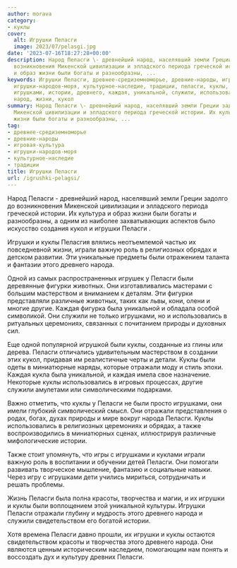```yaml
---
author: morava
category:
- куклы
cover:
  alt: Игрушки Пеласги
  image: 2023/07/pelasgi.jpg
date: '2023-07-16T18:27:28+00:00'
description: Народ Пеласги \- древнейший народ, населявший земли Греции задолго до
  возникновения Микенской цивилизации и элладского периода греческой истории. Их культура
  и образ жизни были богаты и разнообразны, ...
keywords: Игрушки Пеласги, древнее-средиземноморье, древние-народы, игровая-культура,
  игрушки-народов-моря, культурное-наследие, традиции, пеласги, куклы, игрушки, народа,
  игрушками, истории, древнего, каждая, уникальной, служили, использовались, отражали,
  народ, жизни, кукол
summary: Народ Пеласги \- древнейший народ, населявший земли Греции задолго до возникновения
  Микенской цивилизации и элладского периода греческой истории. Их культура и образ
  жизни были богаты и разнообразны, ...
tag:
- древнее-средиземноморье
- древние-народы
- игровая-культура
- игрушки-народов-моря
- культурное-наследие
- традиции
title: Игрушки Пеласги
url: /igrushki-pelagsi/
---
```


Народ Пеласги \- древнейший народ, населявший земли Греции задолго до возникновения Микенской цивилизации и элладского периода греческой истории. Их культура и образ жизни были богаты и разнообразны, а одним из наиболее захватывающих аспектов было искусство создания кукол и игрушки Пеласги .

Игрушки и куклы Пеласгия влялись неотъемлемой частью их повседневной жизни, играли важную роль в религиозных обрядах и детском развитии. Эти уникальные предметы были отражением таланта и фантазии этого древнего народа.

Одной из самых распространенных игрушек у Пеласги были деревянные фигурки животных. Они изготавливались мастерами с большим мастерством и вниманием к деталям. Эти фигурки представляли различные животных, таких как львы, кони, олени и многие другие. Каждая фигурка была уникальной и обладала особой символикой. Они служили не только игрушками, но и использовались в ритуальных церемониях, связанных с почитанием природы и духовных сил.

Еще одной популярной игрушкой были куклы, созданные из глины или дерева. Пеласги отличались удивительным мастерством в создании этих кукол, придавая им реалистичные черты и детали. Куклы были одеты в миниатюрные наряды, которые отражали моду и стиль эпохи. Каждая кукла была уникальной, и каждая имела свое назначение. Некоторые куклы использовались в игровых процессах, другие служили амулетами или символическими подарками.

Важно отметить, что куклы у Пеласги не были просто игрушками, они имели глубокий символический смысл. Они отражали представления о родах, богах, духах природы и мире вокруг народа Пеласги. Куклы использовались в религиозных церемониях и обрядах, а также воспроизводились в миниатюрных сценах, иллюстрируя различные мифологические истории.

Также стоит упомянуть, что игры с игрушками и куклами играли важную роль в воспитании и обучении детей Пеласги. Они помогали развивать творческое мышление, фантазию и социальные навыки. Через игру с игрушками дети учились мириться, сотрудничать и решать проблемы.

Жизнь Пеласги была полна красоты, творчества и магии, и их игрушки и куклы были воплощением этой уникальной культуры. Игрушки Пеласги отражали глубину и мудрость этого древнего народа и служили свидетельством его богатой истории.

Хотя времена Пеласги давно прошли, их игрушки и куклы остаются свидетельством красоты и творчества этого древнего народа. Они являются ценным историческим наследием, помогающим нам понять и воссоздать дух и культуру древних Пеласги.